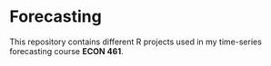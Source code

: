 # Forecasting 

This repository contains different R projects used in my time-series forecasting course **ECON 461**. 
